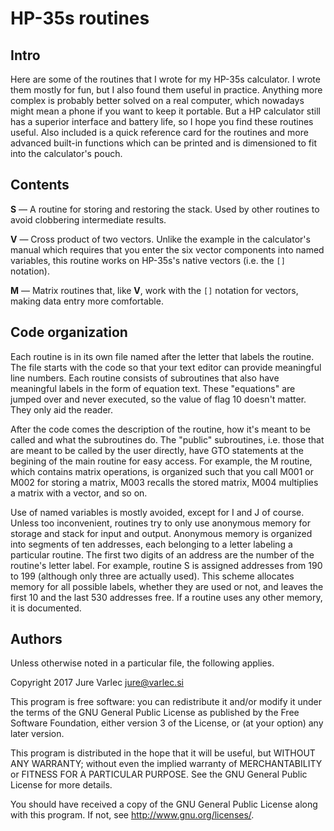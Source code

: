 # HP-35s routines

## Intro

Here are some of the routines that I wrote for my HP-35s calculator. I
wrote them mostly for fun, but I also found them useful in
practice. Anything more complex is probably better solved on a real
computer, which nowadays might mean a phone if you want to keep it
portable. But a HP calculator still has a superior interface and
battery life, so I hope you find these routines useful. Also included
is a quick reference card for the routines and more advanced built-in
functions which can be printed and is dimensioned to fit into the
calculator's pouch.

## Contents

**S** — A routine for storing and restoring the stack. Used by other
  routines to avoid clobbering intermediate results.

**V** — Cross product of two vectors. Unlike the example in the
  calculator's manual which requires that you enter the six vector
  components into named variables, this routine works on HP-35s's
  native vectors (i.e. the `[]` notation).

**M** — Matrix routines that, like **V**, work with the `[]` notation
  for vectors, making data entry more comfortable.

## Code organization

Each routine is in its own file named after the letter that labels the
routine. The file starts with the code so that your text editor can
provide meaningful line numbers. Each routine consists of subroutines
that also have meaningful labels in the form of equation text. These
"equations" are jumped over and never executed, so the value of flag
10 doesn't matter. They only aid the reader.

After the code comes the description of the routine, how it's meant to
be called and what the subroutines do. The "public" subroutines,
i.e. those that are meant to be called by the user directly, have GTO
statements at the begining of the main routine for easy access. For
example, the M routine, which contains matrix operations, is organized
such that you call M001 or M002 for storing a matrix, M003 recalls the
stored matrix, M004 multiplies a matrix with a vector, and so on.

Use of named variables is mostly avoided, except for I and J of
course. Unless too inconvenient, routines try to only use anonymous
memory for storage and stack for input and output. Anonymous memory is
organized into segments of ten addresses, each belonging to a letter
labeling a particular routine. The first two digits of an address are
the number of the routine's letter label. For example, routine S is
assigned addresses from 190 to 199 (although only three are actually
used). This scheme allocates memory for all possible labels, whether
they are used or not, and leaves the first 10 and the last 530
addresses free. If a routine uses any other memory, it is documented.

## Authors

Unless otherwise noted in a particular file, the following applies.

Copyright 2017 Jure Varlec <jure@varlec.si>

This program is free software: you can redistribute it and/or modify
it under the terms of the GNU General Public License as published by
the Free Software Foundation, either version 3 of the License, or
(at your option) any later version.

This program is distributed in the hope that it will be useful,
but WITHOUT ANY WARRANTY; without even the implied warranty of
MERCHANTABILITY or FITNESS FOR A PARTICULAR PURPOSE.  See the
GNU General Public License for more details.

You should have received a copy of the GNU General Public License
along with this program.  If not, see <http://www.gnu.org/licenses/>.

